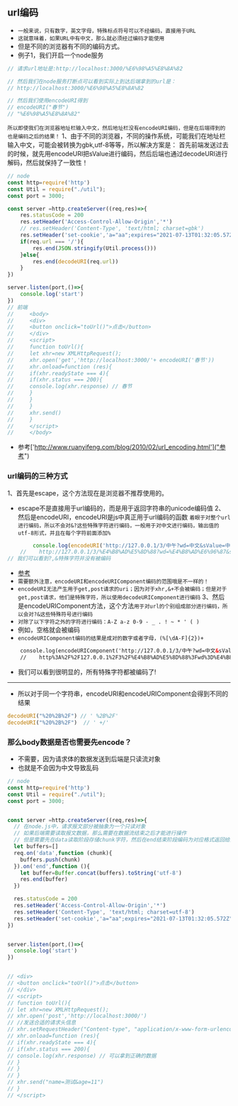 ## url编码
* `一般来说，只有数字，英文字母，特殊标点符号可以不经编码，直接用于URL`
* `这就意味着，如果URL中有中文，那么就必须经过编码才能使用`
* 但是不同的浏览器有不同的编码方式。
* 例子1，我们开启一个node服务
```javascript
// 请求url地址是:http://localhost:3000/%E6%98%A5%E8%8A%82

// 然后我们在node服务打断点可以看到实际上到达后端拿到的url是：
// http://localhost:3000/%E6%98%A5%E8%8A%82

// 然后我们使用encodeURI得到
// encodeURI("春节")
// "%E6%98%A5%E8%8A%82"
```
`所以即使我们在浏览器地址栏输入中文，然后地址栏没有encodeURI编码，但是在后端得到的也是编码之后的结果！`
1、由于不同的浏览器，不同的操作系统，可能我们在地址栏输入中文，可能会被转换为gbk,utf-8等等，所以解决方案是：
首先前端发送过去的时候，就先用encodeURI把sValue进行编码，然后后端也通过decodeURI进行解码，然后就保持了一致性！
```javascript
// node
const http=require('http')
const Util = require("./util");
const port = 3000;

const server =http.createServer((req,res)=>{
    res.statusCode = 200
    res.setHeader('Access-Control-Allow-Origin','*')
    // res.setHeader('Content-Type', 'text/html; charset=gbk')
    res.setHeader('set-cookie','a="aa";expires="2021-07-13T01:32:05.572Z";HttpOnly')
    if(req.url === '/'){
        res.end(JSON.stringify(Util.process()))
    }else{
        res.end(decodeURI(req.url))
    }
})

server.listen(port,()=>{
    console.log('start')
})
// 前端
//     <body>
//     <div>
//     <button onclick="toUrl()">点击</button>
//     </div>
//     <script>
//     function toUrl(){
//     let xhr=new XMLHttpRequest();
//     xhr.open('get','http://localhost:3000/'+ encodeURI('春节'))
//     xhr.onload=function (res){
//     if(xhr.readyState === 4){
//     if(xhr.status === 200){
//     console.log(xhr.response) // 春节
//     }
//     }
//     }
//     xhr.send()
//     }
//     </script>
//     </body>
```

* 参考['http://www.ruanyifeng.com/blog/2010/02/url_encoding.html']("参考")

### url编码的三种方式
1、首先是escape，这个方法现在是浏览器不推荐使用的。
* escape不是直接用于url编码的，而是用于返回字符串的unicode编码值
2、然后是encodeURI，encodeURI是js中真正用于url编码的函数
  `着眼于对整个url进行编码，所以不会对&?这些特殊字符进行编码，一般用于对中文进行编码，输出值的utf-8形式，并且在每个字符前面添加%`
```javascript
        console.log(encodeURI('http://127.0.0.1/3/中午?wd=中文&sValue=中文'))
    //    http://127.0.0.1/3/%E4%B8%AD%E5%8D%88?wd=%E4%B8%AD%E6%96%87&sValue=%E4%B8%AD%E6%96%87
// 我们可以看到?,&特殊字符并没有被编码
```
* [参考]("https://developer.mozilla.org/zh-CN/docs/Web/JavaScript/Reference/Global_Objects/encodeURI")
* `需要额外注意，encodeURI和encodeURIComponent编码的范围哦是不一样的！`
* `encodeURI无法产生用于get,post请求的uri；因为对于xhr,&+不会被编码；但是对于get,post请求，他们是特殊字符，所以使用decodeURIComponent进行编码`
3、然后是encodeURIComponent方法，这个方法`用于对url的个别组成部分进行编码，所以会对?&这些特殊符号进行编码`
* `对除了以下字符之外的字符进行编码：A-Z a-z 0-9 - _ . ! ~ * ' ( )`
* 例如，空格就会被编码
* `encodeURIComponent编码的结果是成对的数字或者字母，(%[\dA-F]{2})+`
```html
    console.log(encodeURIComponent('http://127.0.0.1/3/中午?wd=中文&sValue=中文'))
    //    http%3A%2F%2F127.0.0.1%2F3%2F%E4%B8%AD%E5%8D%88%3Fwd%3D%E4%B8%AD%E6%96%87%26sValue%3D%E4%B8%AD%E6%96%87
```
* 我们可以看到很明显的，所有特殊字符都被编码了!
---
* 所以对于同一个字符串，encodeURI和encodeURIComponent会得到不同的结果
```js
decodeURI("%20%2B%2F") // ' %2B%2F' 
decodeURI("%20%2B%2F")  // ' +/'
```

### 那么body数据是否也需要先encode？
* 不需要，因为请求体的数据发送到后端是只读流对象
* 也就是不会因为中文导致乱码
```javascript
// node
const http=require('http')
const Util = require("./util");
const port = 3000;


const server =http.createServer((req,res)=>{
  // 在node.js中，请求报文部分被抽象为一个只读对象
  // 如果后端需要读取报文数据，那么需要在数据流结束之后才能进行操作
  // 但是需要先在data读取阶段存储chunk字符，然后在end结束阶段编码为对应格式返回给前端
  let buffers=[]
  req.on('data',function (chunk){
    buffers.push(chunk)
  }).on('end',function (){
    let buffer=Buffer.concat(buffers).toString('utf-8')
    res.end(buffer)
  })

  res.statusCode = 200
  res.setHeader('Access-Control-Allow-Origin','*')
  res.setHeader('Content-Type', 'text/html; charset=utf-8')
  res.setHeader('set-cookie','a="aa";expires="2021-07-13T01:32:05.572Z";HttpOnly')
})


server.listen(port,()=>{
  console.log('start')
})


// <div>
// <button onclick="toUrl()">点击</button>
// </div>
// <script>
// function toUrl(){
// let xhr=new XMLHttpRequest();
// xhr.open('post','http://localhost:3000/')
// //发送合适的请求头信息
// xhr.setRequestHeader("Content-type", "application/x-www-form-urlencoded");
// xhr.onload=function (res){
// if(xhr.readyState === 4){
// if(xhr.status === 200){
// console.log(xhr.response) // 可以拿到正确的数据
// }
// }
// }
// xhr.send("name=测试&age=11")
// }
// </script>
```
